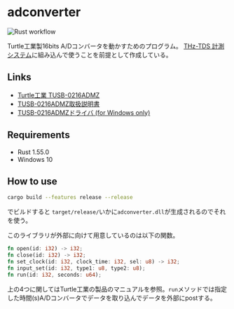 # adconverter
![Rust workflow](https://github.com/Hayashi-Yudai/adconverter/actions/workflows/rust.yml/badge.svg)

Turtle工業製16bits A/Dコンバータを動かすためのプログラム。
[THz-TDS 計測システム](https://github.com/Hayashi-Yudai/scan_system)に組み込んで使うことを前提として作成している。

## Links

- [Turtle工業 TUSB-0216ADMZ](https://www.turtle-ind.co.jp/products/ad-converters/tusb-0216admz/)
- [TUSB-0216ADMZ取扱説明書](https://www.turtle-ind.co.jp/download/manual/)
- [TUSB-0216ADMZドライバ (for Windows only)](https://www.turtle-ind.co.jp/download/win7_8_10/)

## Requirements
- Rust 1.55.0
- Windows 10

## How to use

```bash
cargo build --features release --release
```

でビルドすると `target/release/`いかに`adconverter.dll`が生成されるのでそれを使う。

このライブラリが外部に向けて用意しているのは以下の関数。

```rust
fn open(id: i32) -> i32;
fn close(id: i32) -> i32;
fn set_clock(id: i32, clock_time: i32, sel: u8) -> i32;
fn input_set(id: i32, type1: u8, type2: u8);
fn run(id: i32, seconds: u64);
```

上の4つに関してはTurtle工業の製品のマニュアルを参照。`run`メソッドでは指定した時間(s)A/Dコンバータでデータを取り込んでデータを外部にpostする。
